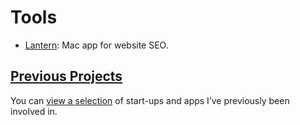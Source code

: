 ---
---
# Tools

- [Lantern](/tools/lantern): Mac app for website SEO.

## [Previous Projects](/projects)

You can [view a selection](/projects) of start-ups and apps I’ve previously been involved in.
